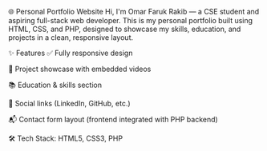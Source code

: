 🌐 Personal Portfolio Website
Hi, I'm Omar Faruk Rakib — a CSE student and aspiring full-stack web developer.
This is my personal portfolio built using HTML, CSS, and PHP, designed to showcase my skills, education, and projects in a clean, responsive layout.

✨ Features
✅ Fully responsive design

🎥 Project showcase with embedded videos

📚 Education & skills section

🔗 Social links (LinkedIn, GitHub, etc.)

📬 Contact form layout (frontend integrated with PHP backend)

🛠️ Tech Stack: HTML5, CSS3, PHP
